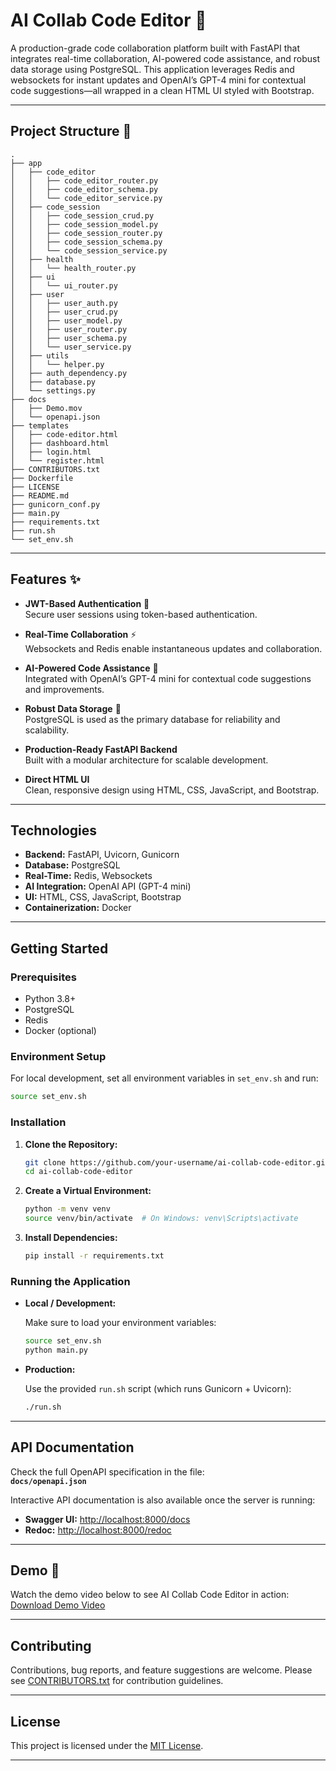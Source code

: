 # AI Collab Code Editor 🚀

A production-grade code collaboration platform built with FastAPI that integrates real-time collaboration, AI-powered code assistance, and robust data storage using PostgreSQL. This application leverages Redis and websockets for instant updates and OpenAI’s GPT-4 mini for contextual code suggestions—all wrapped in a clean HTML UI styled with Bootstrap.

---

## Project Structure 🌳

<!-- TREE_START -->
```
.
├── app
│   ├── code_editor
│   │   ├── code_editor_router.py
│   │   ├── code_editor_schema.py
│   │   └── code_editor_service.py
│   ├── code_session
│   │   ├── code_session_crud.py
│   │   ├── code_session_model.py
│   │   ├── code_session_router.py
│   │   ├── code_session_schema.py
│   │   └── code_session_service.py
│   ├── health
│   │   └── health_router.py
│   ├── ui
│   │   └── ui_router.py
│   ├── user
│   │   ├── user_auth.py
│   │   ├── user_crud.py
│   │   ├── user_model.py
│   │   ├── user_router.py
│   │   ├── user_schema.py
│   │   └── user_service.py
│   ├── utils
│   │   └── helper.py
│   ├── auth_dependency.py
│   ├── database.py
│   └── settings.py
├── docs
│   ├── Demo.mov
│   └── openapi.json
├── templates
│   ├── code-editor.html
│   ├── dashboard.html
│   ├── login.html
│   └── register.html
├── CONTRIBUTORS.txt
├── Dockerfile
├── LICENSE
├── README.md
├── gunicorn_conf.py
├── main.py
├── requirements.txt
├── run.sh
└── set_env.sh
```
<!-- TREE_END -->

---

## Features ✨

- **JWT-Based Authentication** 🔐  
  Secure user sessions using token-based authentication.
  
- **Real-Time Collaboration** ⚡  
  Websockets and Redis enable instantaneous updates and collaboration.
  
- **AI-Powered Code Assistance** 🤖  
  Integrated with OpenAI’s GPT-4 mini for contextual code suggestions and improvements.
  
- **Robust Data Storage** 💾  
  PostgreSQL is used as the primary database for reliability and scalability.
  
- **Production-Ready FastAPI Backend**  
  Built with a modular architecture for scalable development.
  
- **Direct HTML UI**  
  Clean, responsive design using HTML, CSS, JavaScript, and Bootstrap.

---

## Technologies

- **Backend:** FastAPI, Uvicorn, Gunicorn
- **Database:** PostgreSQL
- **Real-Time:** Redis, Websockets
- **AI Integration:** OpenAI API (GPT-4 mini)
- **UI:** HTML, CSS, JavaScript, Bootstrap
- **Containerization:** Docker

---

## Getting Started

### Prerequisites

- Python 3.8+
- PostgreSQL
- Redis
- Docker (optional)

### Environment Setup

For local development, set all environment variables in `set_env.sh` and run:

```bash
source set_env.sh
```

### Installation

1. **Clone the Repository:**

   ```bash
   git clone https://github.com/your-username/ai-collab-code-editor.git
   cd ai-collab-code-editor
   ```

2. **Create a Virtual Environment:**

   ```bash
   python -m venv venv
   source venv/bin/activate  # On Windows: venv\Scripts\activate
   ```

3. **Install Dependencies:**

   ```bash
   pip install -r requirements.txt
   ```

### Running the Application

- **Local / Development:**

  Make sure to load your environment variables:

  ```bash
  source set_env.sh
  python main.py
  ```

- **Production:**

  Use the provided `run.sh` script (which runs Gunicorn + Uvicorn):

  ```bash
  ./run.sh
  ```

---

## API Documentation

Check the full OpenAPI specification in the file:  
**`docs/openapi.json`**

Interactive API documentation is also available once the server is running:

- **Swagger UI:** [http://localhost:8000/docs](http://localhost:8000/docs)
- **Redoc:** [http://localhost:8000/redoc](http://localhost:8000/redoc)

---

## Demo 🎥

Watch the demo video below to see AI Collab Code Editor in action:
[Download Demo Video](docs/Demo.mp4)

---

## Contributing

Contributions, bug reports, and feature suggestions are welcome. Please see [CONTRIBUTORS.txt](CONTRIBUTORS.txt) for contribution guidelines.

---

## License

This project is licensed under the [MIT License](LICENSE).

---
